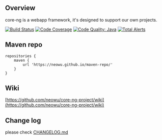 ## Overview
core-ng is a webapp framework, it's designed to support our own projects.

[![Build Status](https://travis-ci.org/neowu/core-ng-project.svg?branch=master)](https://travis-ci.org/neowu/core-ng-project)
[![Code Coverage](https://codecov.io/gh/neowu/core-ng-project/branch/master/graph/badge.svg)](https://codecov.io/gh/neowu/core-ng-project)
[![Code Quality: Java](https://img.shields.io/lgtm/grade/java/g/neowu/core-ng-project.svg?logo=lgtm&logoWidth=18)](https://lgtm.com/projects/g/neowu/core-ng-project/context:java)
[![Total Alerts](https://img.shields.io/lgtm/alerts/g/neowu/core-ng-project.svg?logo=lgtm&logoWidth=18)](https://lgtm.com/projects/g/neowu/core-ng-project/alerts)

## Maven repo
```
repositories {
    maven {
        url 'https://neowu.github.io/maven-repo/'
    }
}
```

## Wiki
[https://github.com/neowu/core-ng-project/wiki](https://github.com/neowu/core-ng-project/wiki)

## Change log
please check [CHANGELOG.md](CHANGELOG.md)

